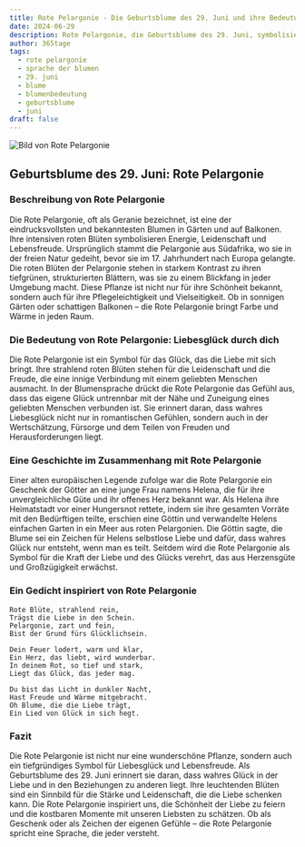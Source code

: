 ```yaml
---
title: Rote Pelargonie - Die Geburtsblume des 29. Juni und ihre Bedeutung
date: 2024-06-29
description: Rote Pelargonie, die Geburtsblume des 29. Juni, symbolisiert Liebesglück durch dich. Erfahre mehr über ihre Geschichte, Bedeutung und Symbolik in der Sprache der Blumen.
author: 365tage
tags:
  - rote pelargonie
  - sprache der blumen
  - 29. juni
  - blume
  - blumenbedeutung
  - geburtsblume
  - juni
draft: false
---
```


![Bild von Rote Pelargonie](https://cdn.pixabay.com/photo/2019/07/12/14/52/geranium-4333041_640.jpg#center)


## Geburtsblume des 29. Juni: Rote Pelargonie

### Beschreibung von Rote Pelargonie

Die Rote Pelargonie, oft als Geranie bezeichnet, ist eine der eindrucksvollsten und bekanntesten Blumen in Gärten und auf Balkonen. Ihre intensiven roten Blüten symbolisieren Energie, Leidenschaft und Lebensfreude. Ursprünglich stammt die Pelargonie aus Südafrika, wo sie in der freien Natur gedeiht, bevor sie im 17. Jahrhundert nach Europa gelangte. Die roten Blüten der Pelargonie stehen in starkem Kontrast zu ihren tiefgrünen, strukturierten Blättern, was sie zu einem Blickfang in jeder Umgebung macht. Diese Pflanze ist nicht nur für ihre Schönheit bekannt, sondern auch für ihre Pflegeleichtigkeit und Vielseitigkeit. Ob in sonnigen Gärten oder schattigen Balkonen – die Rote Pelargonie bringt Farbe und Wärme in jeden Raum.

### Die Bedeutung von Rote Pelargonie: Liebesglück durch dich

Die Rote Pelargonie ist ein Symbol für das Glück, das die Liebe mit sich bringt. Ihre strahlend roten Blüten stehen für die Leidenschaft und die Freude, die eine innige Verbindung mit einem geliebten Menschen ausmacht. In der Blumensprache drückt die Rote Pelargonie das Gefühl aus, dass das eigene Glück untrennbar mit der Nähe und Zuneigung eines geliebten Menschen verbunden ist. Sie erinnert daran, dass wahres Liebesglück nicht nur in romantischen Gefühlen, sondern auch in der Wertschätzung, Fürsorge und dem Teilen von Freuden und Herausforderungen liegt.

### Eine Geschichte im Zusammenhang mit Rote Pelargonie

Einer alten europäischen Legende zufolge war die Rote Pelargonie ein Geschenk der Götter an eine junge Frau namens Helena, die für ihre unvergleichliche Güte und ihr offenes Herz bekannt war. Als Helena ihre Heimatstadt vor einer Hungersnot rettete, indem sie ihre gesamten Vorräte mit den Bedürftigen teilte, erschien eine Göttin und verwandelte Helens einfachen Garten in ein Meer aus roten Pelargonien. Die Göttin sagte, die Blume sei ein Zeichen für Helens selbstlose Liebe und dafür, dass wahres Glück nur entsteht, wenn man es teilt. Seitdem wird die Rote Pelargonie als Symbol für die Kraft der Liebe und des Glücks verehrt, das aus Herzensgüte und Großzügigkeit erwächst.

### Ein Gedicht inspiriert von Rote Pelargonie

```
Rote Blüte, strahlend rein,  
Trägst die Liebe in den Schein.  
Pelargonie, zart und fein,  
Bist der Grund fürs Glücklichsein.  

Dein Feuer lodert, warm und klar,  
Ein Herz, das liebt, wird wunderbar.  
In deinem Rot, so tief und stark,  
Liegt das Glück, das jeder mag.  

Du bist das Licht in dunkler Nacht,  
Hast Freude und Wärme mitgebracht.  
Oh Blume, die die Liebe trägt,  
Ein Lied von Glück in sich hegt.  
```

### Fazit

Die Rote Pelargonie ist nicht nur eine wunderschöne Pflanze, sondern auch ein tiefgründiges Symbol für Liebesglück und Lebensfreude. Als Geburtsblume des 29. Juni erinnert sie daran, dass wahres Glück in der Liebe und in den Beziehungen zu anderen liegt. Ihre leuchtenden Blüten sind ein Sinnbild für die Stärke und Leidenschaft, die die Liebe schenken kann. Die Rote Pelargonie inspiriert uns, die Schönheit der Liebe zu feiern und die kostbaren Momente mit unseren Liebsten zu schätzen. Ob als Geschenk oder als Zeichen der eigenen Gefühle – die Rote Pelargonie spricht eine Sprache, die jeder versteht.